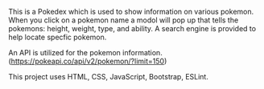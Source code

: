 This is a Pokedex which is used to show information on various pokemon. When you click on a pokemon name a modol will pop up that tells the pokemons: height, weight, type, and ability. A search engine is provided to help locate specfic pokemon. 

An API is utilized for the pokemon information. (https://pokeapi.co/api/v2/pokemon/?limit=150)

This project uses HTML, CSS, JavaScript, Bootstrap, ESLint.

